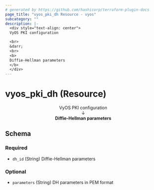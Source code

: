 ```yaml
---
# generated by https://github.com/hashicorp/terraform-plugin-docs
page_title: "vyos_pki_dh Resource - vyos"
subcategory: ""
description: |-
  <div style="text-align: center">
  VyOS PKI configuration

  <br>
  &darr;
  <br>
  <b>
  Diffie-Hellman parameters
  </b>
  </div>
---
```


# vyos_pki_dh (Resource)

<div style="text-align: center">
VyOS PKI configuration

<br>
&darr;
<br>
<b>
Diffie-Hellman parameters
</b>
</div>



<!-- schema generated by tfplugindocs -->
## Schema

### Required

- `dh_id` (String) Diffie-Hellman parameters

### Optional

- `parameters` (String) DH parameters in PEM format
